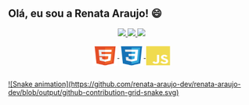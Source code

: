 ## Olá, eu sou a Renata Araujo! 😄

<div align="center">
  <a href="https://github.com/renata-araujo-dev">
  <img height="180em" src="https://github-readme-stats.vercel.app/api?username=renata-araujo-dev&show_icons=true&theme=midnight-purple&include_all_commits=true&count_private=true"/>
  <img height="180em" src="https://github-readme-streak-stats.herokuapp.com/?user=renata-araujo-dev&theme=midnight-purple&hide_border=false"/>
  <img height="180em" src="https://github-readme-stats.vercel.app/api/top-langs/?username=renata-araujo-dev&layout=compact&langs_count=7&theme=midnight-purple"/>
</div>

<div align="center" style="display: inline_block"><br>
  <img align="center" alt="Renata-HTML" height="40" width="50" src="https://raw.githubusercontent.com/devicons/devicon/master/icons/html5/html5-original.svg">
  <img align="center" alt="Renata-CSS" height="40" width="50" src="https://raw.githubusercontent.com/devicons/devicon/master/icons/css3/css3-original.svg">
  <img align="center" alt="Renata-Js" height="40" width="50" src="https://raw.githubusercontent.com/devicons/devicon/master/icons/javascript/javascript-plain.svg">
</div>

##

<div>
  ![Snake animation](https://github.com/renata-araujo-dev/renata-araujo-dev/blob/output/github-contribution-grid-snake.svg)
</div>
